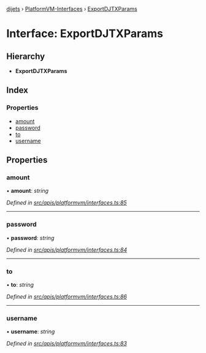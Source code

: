 [dijets](../README.md) › [PlatformVM-Interfaces](../modules/platformvm_interfaces.md) › [ExportDJTXParams](platformvm_interfaces.exportdjtxparams.md)

# Interface: ExportDJTXParams

## Hierarchy

* **ExportDJTXParams**

## Index

### Properties

* [amount](platformvm_interfaces.exportdjtxparams.md#amount)
* [password](platformvm_interfaces.exportdjtxparams.md#password)
* [to](platformvm_interfaces.exportdjtxparams.md#to)
* [username](platformvm_interfaces.exportdjtxparams.md#username)

## Properties

###  amount

• **amount**: *string*

*Defined in [src/apis/platformvm/interfaces.ts:85](https://github.com/Dijets-Inc/dijetsjs/blob/master/src/apis/platformvm/interfaces.ts#L85)*

___

###  password

• **password**: *string*

*Defined in [src/apis/platformvm/interfaces.ts:84](https://github.com/Dijets-Inc/dijetsjs/blob/master/src/apis/platformvm/interfaces.ts#L84)*

___

###  to

• **to**: *string*

*Defined in [src/apis/platformvm/interfaces.ts:86](https://github.com/Dijets-Inc/dijetsjs/blob/master/src/apis/platformvm/interfaces.ts#L86)*

___

###  username

• **username**: *string*

*Defined in [src/apis/platformvm/interfaces.ts:83](https://github.com/Dijets-Inc/dijetsjs/blob/master/src/apis/platformvm/interfaces.ts#L83)*
